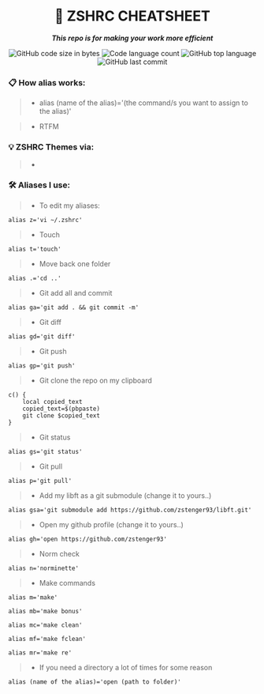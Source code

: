 <h1 align="center">
	📖 ZSHRC CHEATSHEET
</h1>
<p align="center">
	<b><i>This repo is for making your work more efficient</i></b><br>
</p>

<p align="center">
	<img alt="GitHub code size in bytes" src="https://img.shields.io/github/languages/code-size/zstenger93/zshrc_aliases?color=lightblue" />
	<img alt="Code language count" src="https://img.shields.io/github/languages/count/zstenger93/zshrc_aliases?color=yellow" />
	<img alt="GitHub top language" src="https://img.shields.io/github/languages/top/zstenger93/zshrc_aliases?color=blue" />
	<img alt="GitHub last commit" src="https://img.shields.io/github/last-commit/zstenger93/zshrc_aliases?color=green" />
</p>

### 📋 How alias works:

> - alias (name of the alias)='(the command/s you want to assign to the alias)'

> - RTFM

### 💡 ZSHRC Themes via:

> - 

### 🛠️ Aliases I use:

> - To edit my aliases:
```shell
alias z='vi ~/.zshrc'
```

> - Touch
```shell
alias t='touch'
```

> - Move back one folder
```shell
alias .='cd ..'
```

> - Git add all and commit
```shell
alias ga='git add . && git commit -m'
```

> - Git diff
```shell
alias gd='git diff'
```

> - Git push
```shell
alias gp='git push'
```

> - Git clone the repo on my clipboard
```shell
c() {
	local copied_text
	copied_text=$(pbpaste)
	git clone $copied_text
}
```

> - Git status
```shell
alias gs='git status'
```

> - Git pull
```shell
alias p='git pull'
```

> - Add my libft as a git submodule (change it to yours..)
```shell
alias gsa='git submodule add https://github.com/zstenger93/libft.git'
```

> - Open my github profile (change it to yours..)
```shell
alias gh='open https://github.com/zstenger93'
```

> - Norm check
```shell
alias n='norminette'
```

> - Make commands
```shell
alias m='make'
```
```shell
alias mb='make bonus'
```
```shell
alias mc='make clean'
```
```shell
alias mf='make fclean'
```
```shell
alias mr='make re'
```

> - If you need a directory a lot of times for some reason
```shell
alias (name of the alias)='open (path to folder)'
```